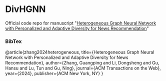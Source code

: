 # DivHGNN

Official code repo for manuscript "[Heterogeneous Graph Neural Network with Personalized and Adaptive Diversity for News Recommendation](https://dl.acm.org/doi/abs/10.1145/3649886)"



### BibTex

@article{zhang2024heterogeneous,
    title={Heterogeneous Graph Neural Network with Personalized and Adaptive Diversity for News Recommendation},
    author={Zhang, Guangping and Li, Dongsheng and Gu, Hansu and Lu, Tun and Gu, Ning},
    journal={ACM Transactions on the Web},
    year={2024},
    publisher={ACM New York, NY}
}
